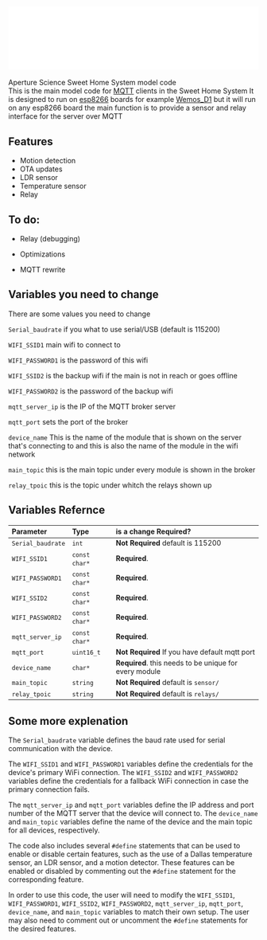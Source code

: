 
![Logo](img/1280px-Aperture_Laboratories_Logo_wiht.png)

Aperture Science Sweet Home System model code  
This is the main model code for [MQTT](https://en.wikipedia.org/wiki/MQTT) clients in the Sweet Home System
It is designed to run on [esp8266](https://en.wikipedia.org/wiki/ESP8266) boards for example [Wemos_D1](https://www.wemos.cc/en/latest/d1/index.html) but it will run on any esp8266 board 
the main function is to provide a sensor and relay interface for the server over MQTT 



## Features

- Motion detection
- OTA updates
- LDR sensor
- Temperature sensor 
- Relay

## To do:

- Relay (debugging)

- Optimizations
 
- MQTT rewrite 

## Variables you need to change

There are some values you need to change 

`Serial_baudrate` if you what to use serial/USB (default is 115200)

`WIFI_SSID1` main wifi to connect to

`WIFI_PASSWORD1` is the password of this wifi

`WIFI_SSID2` is the backup wifi if the main is not in reach or goes offline

`WIFI_PASSWORD2` is the password of the backup wifi

`mqtt_server_ip` is the IP of the MQTT broker server

`mqtt_port` sets the port of the broker

`device_name`  This is the name of the module that is shown on the server that's connecting to and this is also the name of the module in the wifi network 

`main_topic` this is the main topic under every module is shown in the broker 

`relay_tpoic` this is the topic under whitch the relays shown up




## Variables Refernce

| Parameter | Type     | is a change Required?              |
| :-------- | :------- | :------------------------- |
| `Serial_baudrate` | `int` | **Not Required** default is 115200  |
| `WIFI_SSID1` | `const char*` | **Required**.  |
| `WIFI_PASSWORD1` | `const char*` | **Required**. |
| `WIFI_SSID2` | `const char*` | **Required**.  |
| `WIFI_PASSWORD2` | `const char*` | **Required**.  |
| `mqtt_server_ip` | `const char*` | **Required**.  |
| `mqtt_port` | `uint16_t` | **Not Required** If you have default mqtt port  |
| `device_name` | `char*` | **Required**. this needs to be unique for every module  |
| `main_topic` | `string` | **Not Required** default is `sensor/`  |
| `relay_tpoic` | `string` | **Not Required** default is `relays/`  |


## Some more explenation

</p><p>The <code>Serial_baudrate</code> variable defines the baud rate used for serial communication with the device.</p><p>The <code>WIFI_SSID1</code> and <code>WIFI_PASSWORD1</code> variables define the credentials for the device's primary WiFi connection. The <code>WIFI_SSID2</code> and <code>WIFI_PASSWORD2</code> variables define the credentials for a fallback WiFi connection in case the primary connection fails.</p><p>The <code>mqtt_server_ip</code> and <code>mqtt_port</code> variables define the IP address and port number of the MQTT server that the device will connect to. The <code>device_name</code> and <code>main_topic</code> variables define the name of the device and the main topic for all devices, respectively.</p><p>The code also includes several <code>#define</code> statements that can be used to enable or disable certain features, such as the use of a Dallas temperature sensor, an LDR sensor, and a motion detector. These features can be enabled or disabled by commenting out the <code>#define</code> statement for the corresponding feature.</p><p>In order to use this code, the user will need to modify the <code>WIFI_SSID1</code>, <code>WIFI_PASSWORD1</code>, <code>WIFI_SSID2</code>, <code>WIFI_PASSWORD2</code>, <code>mqtt_server_ip</code>, <code>mqtt_port</code>, <code>device_name</code>, and <code>main_topic</code> variables to match their own setup. The user may also need to comment out or uncomment the <code>#define</code> statements for the desired features.</p>